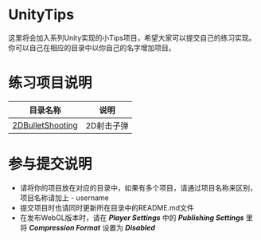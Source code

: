 # UnityTips
这里将会加入系列Unity实现的小Tips项目，希望大家可以提交自己的练习实现。你可以自己在相应的目录中以你自己的名字增加项目。


# 练习项目说明

| 目录名称        | 说明          | 
| ------------- |:-------------:| 
| [2DBulletShooting](https://hdcodepractice.github.io/UnityTips/2DBulletShooting/) | 2D射击子弹 | 


# 参与提交说明

* 请将你的项目放在对应的目录中，如果有多个项目，请通过项目名称来区别，项目名称请加上 - username
* 提交项目时也请同时更新所在目录中的README.md文件
* 在发布WebGL版本时，请在 ***Player Settings*** 中的 ***Publishing Settings*** 里将 ***Compression Format*** 设置为 ***Disabled***